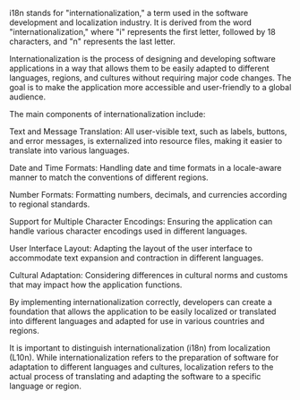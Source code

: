 
i18n stands for "internationalization," a term used in the software development and localization industry. It is derived from the word "internationalization," where "i" represents the first letter, followed by 18 characters, and "n" represents the last letter.

Internationalization is the process of designing and developing software applications in a way that allows them to be easily adapted to different languages, regions, and cultures without requiring major code changes. The goal is to make the application more accessible and user-friendly to a global audience.

The main components of internationalization include:

Text and Message Translation: All user-visible text, such as labels, buttons, and error messages, is externalized into resource files, making it easier to translate into various languages.

Date and Time Formats: Handling date and time formats in a locale-aware manner to match the conventions of different regions.

Number Formats: Formatting numbers, decimals, and currencies according to regional standards.

Support for Multiple Character Encodings: Ensuring the application can handle various character encodings used in different languages.

User Interface Layout: Adapting the layout of the user interface to accommodate text expansion and contraction in different languages.

Cultural Adaptation: Considering differences in cultural norms and customs that may impact how the application functions.

By implementing internationalization correctly, developers can create a foundation that allows the application to be easily localized or translated into different languages and adapted for use in various countries and regions.

It is important to distinguish internationalization (i18n) from localization (L10n). While internationalization refers to the preparation of software for adaptation to different languages and cultures, localization refers to the actual process of translating and adapting the software to a specific language or region.
